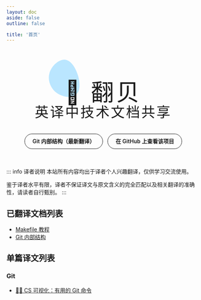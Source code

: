 ```yaml
---
layout: doc
aside: false
outline: false

title: '首页'
---
```


<div class="custom-home-page">
  <div class="hero">
    <h1>
      <span>
        🐚 翻贝
        <span class="balloon">
          <svg viewBox="0 0 200 200" xmlns="http://www.w3.org/2000/svg"><path fill="#BAE6FF" d="M41.4,-15C49.7,12.1,49.8,40.3,34.4,52.7C19.1,65.1,-11.6,61.6,-32.5,46.1C-53.4,30.6,-64.5,3,-57.5,-22.3C-50.4,-47.7,-25.2,-70.7,-4.3,-69.3C16.6,-67.9,33.1,-42,41.4,-15Z" transform="translate(100 100)" /></svg>
        </span>
      </span>
    </h1>
    <h2>英译中技术文档共享</h2>
    <div class="actions">
      <a class="action brand" href="https://gavinliu6.github.io/Git-Internals-zh_CN" target="_blank">
        Git 内部结构（最新翻译）
      </a>
      <a class="action alt" href="https://github.com/gavinliu6/fanbei" target="_blank">在 GitHub 上查看该项目</a>
    </div>
  </div>
</div>

::: info 译者说明
本站所有内容均出于译者个人兴趣翻译，仅供学习交流使用。

鉴于译者水平有限，译者不保证译文与原文含义的完全匹配以及相关翻译的准确性，请读者自行甄别。
:::

## 已翻译文档列表

- [Makefile 教程](https://gavinliu6.github.io/Makefile-Tutorial-zh-CN/)
- [Git 内部结构](https://gavinliu6.github.io/Git-Internals-zh_CN/)

## 单篇译文列表

### Git

- [🌳🚀 CS 可视化：有用的 Git 命令](/articles/cs-visualized-useful-git-commands)

<style>
.custom-home-page .hero {
  position: relative;
  margin: 76px 0 38px;
}

.custom-home-page .hero h1 {
  font-size: 40px;
  line-height: 50px;
  font-weight: 500;
  letter-spacing: 0.1em;
  margin: 0 auto;
  text-align: center;
}

.custom-home-page .hero h1 > span {
  position: relative;
}

.custom-home-page .hero .balloon {
  position: absolute;
  left: -1.2em;
  top: -1.2em;
  width: 2.5em;
  height: 2.5em;
  z-index: -1;
}

.custom-home-page .hero h2 {
  color: var(--vp-c-text-2);
  font-size: 30px;
  line-height: 36px;
  font-weight: 500;
  letter-spacing: 0.1em;
  text-align: center;
  margin-top: 0;
  margin-bottom: 36px;
  border: none;
}

.actions {
  display: flex;
  flex-direction: column;
  align-items: center;
  justify-content: center;
  row-gap: 16px;
}

.action {
  display: inline-block;
  width: 100%;
  border: 1px solid transparent;
  text-align: center;
  font-weight: 600;
  white-space: nowrap;
  transition: color .25s, border-color .25s, background-color .25s;
  border-radius: 20px;
  padding: 0 20px;
  line-height: 38px;
  font-size: 14px;
  text-decoration-line: none!important;
}

.action.brand {
  border-color: var(--vp-button-brand-border);
  color: var(--vp-button-brand-text);
  background-color: var(--vp-button-brand-bg);
}

.action.brand:hover {
  border-color: var(--vp-button-brand-hover-border);
  color: var(--vp-button-brand-hover-text);
  background-color: var(--vp-button-brand-hover-bg);
}

.action.alt {
  display: inline-flex;
  align-items: center;
  justify-content: center;
  border-color: var(--vp-button-alt-border);
  color: var(--vp-button-alt-text);
  background-color: var(--vp-button-alt-bg);
}

.action.alt:hover {
  border-color: var(--vp-button-alt-hover-border);
  color: var(--vp-button-alt-hover-text);
  background-color: var(--vp-button-alt-hover-bg);
}

@media (min-width: 640px) {
  .custom-home-page .hero {
    margin: 96px 0 48px;
  }

  .custom-home-page .hero h2 {
    font-size: 36px;
    line-height: 40px;
    letter-spacing: 0.1em;
  }

  .custom-home-page .hero h1 {
    font-size: 60px;
    line-height: 64px;
    letter-spacing: 0.1em;
  }

  .actions {
    flex-direction: row;
    column-gap: 12px;
  }

  .action {
    width: fit-content;
  }
}
</style>
